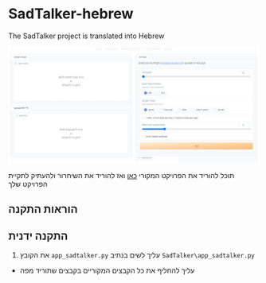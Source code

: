 # SadTalker-hebrew
The SadTalker project is translated into Hebrew

![Image1](image.png)

תוכל להוריד את הפרויקט המקורי [כאן](https://github.com/OpenTalker/SadTalker)
ואז להוריד את השיחרור ולהעתיק לתקיית הפרויקט שלך

## הוראות התקנה
  ## התקנה ידנית
1. את הקובץ  `app_sadtalker.py` עליך לשים בנתיב `SadTalker\app_sadtalker.py`
- עליך להחליף את כל הקבצים המקוריים בקבצים שתוריד מפה
  
